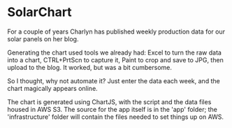 # SolarChart
For a couple of years Charlyn has published weekly production data for our solar panels on her blog.

Generating the chart used tools we already had:  Excel to turn the raw data into a chart, CTRL+PrtScn to capture it, Paint to crop and save to JPG, then upload to the blog.  It worked, but was a bit cumbersome.

So I thought, why not automate it?  Just enter the data each week, and the chart magically appears online.

The chart is generated using ChartJS, with the script and the data files housed in AWS S3.  The source for the app itself is in the 'app' folder; the 'infrastructure' folder will contain the files needed to set things up on AWS.
